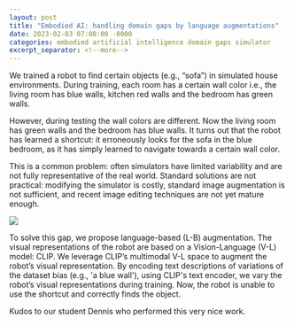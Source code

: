```yaml
---
layout: post
title: "Embodied AI: handling domain gaps by language augmentations"
date: 2023-02-03 07:00:00 -0000
categories: embodied artificial intelligence domain gaps simulator
excerpt_separator: <!--more-->
---
```


We trained a robot to find certain objects (e.g., “sofa”) in simulated house environments. 
During training, each room has a certain wall color i.e., the living room has blue walls, kitchen red walls and the bedroom has green walls. 

However, during testing the wall colors are different. Now the living room has green walls and the bedroom has blue walls. 
It turns out that the robot has learned a shortcut: it erroneously looks for the sofa in the blue bedroom, as it has simply learned to navigate towards a certain wall color.

This is a common problem: often simulators have limited variability and are not fully representative of the real world. 
Standard solutions are not practical: modifying the simulator is costly, standard image augmentation is not sufficient, and recent image editing techniques are not yet mature enough.

<img src="https://gertjanburghouts.github.io/pictures/embodied_ai_lb_aug.jpg">

To solve this gap, we propose language-based (L-B) augmentation. 
The visual representations of the robot are based on a Vision-Language (V-L) model: CLIP. 
We leverage CLIP’s multimodal V-L space to augment the robot’s visual representation. 
By encoding text descriptions of variations of the dataset bias (e.g., 'a blue wall'), using CLIP's text encoder, we vary the robot’s visual representations during training. 
Now, the robot is unable to use the shortcut and correctly finds the object.

Kudos to our student Dennis who performed this very nice work. 
